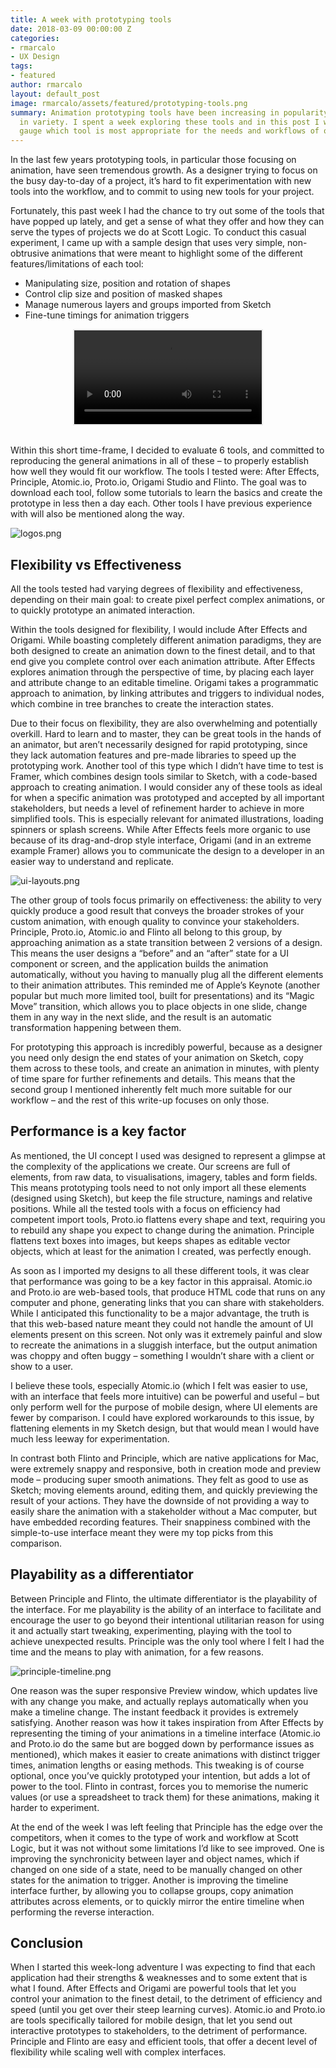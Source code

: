 ```yaml
---
title: A week with prototyping tools
date: 2018-03-09 00:00:00 Z
categories:
- rmarcalo
- UX Design
tags:
- featured
author: rmarcalo
layout: default_post
image: rmarcalo/assets/featured/prototyping-tools.png
summary: Animation prototyping tools have been increasing in popularity, but also
  in variety. I spent a week exploring these tools and in this post I will try to
  gauge which tool is most appropriate for the needs and workflows of our team.
---
```


In the last few years prototyping tools, in particular those focusing on animation, have seen tremendous growth. As a designer trying to focus on the busy day-to-day of a project, it’s hard to fit experimentation with new tools into the workflow, and to commit to using new tools for your project.

Fortunately, this past week I had the chance to try out some of the tools that have popped up lately, and get a sense of what they offer and how they can serve the types of projects we do at Scott Logic. To conduct this casual experiment, I came up with a sample design that uses very simple, non-obtrusive animations that were meant to highlight some of the different features/limitations of each tool:

* Manipulating size, position and rotation of shapes
* Control clip size and position of masked shapes
* Manage numerous layers and groups imported from Sketch
* Fine-tune timings for animation triggers

<video autoplay loop style="max-width: 100%; max-height: 470px; background-color: #EAEAEA; padding: 2px; display: block; margin: 0 auto;">
  <source src="{{site.baseurl}}/rmarcalo/assets/a-week-with-prototyping-tools/principle-web.mp4" type="video/mp4">
  <source src="{{site.baseurl}}/rmarcalo/assets/a-week-with-prototyping-tools/principle-mobile.webm" type="video/webm">
</video>
<br/>

Within this short time-frame, I decided to evaluate 6 tools, and committed to reproducing the general animations in all of these – to properly establish how well they would fit our workflow. The tools I tested were: After Effects, Principle, Atomic.io, Proto.io, Origami Studio and Flinto. The goal was to download each tool, follow some tutorials to learn the basics and create the prototype in less then a day each. Other tools I have previous experience with will also be mentioned along the way.

![logos.png]({{site.baseurl}}/rmarcalo/assets/a-week-with-prototyping-tools/logos.png)

## Flexibility vs Effectiveness

All the tools tested had varying degrees of flexibility and effectiveness, depending on their main goal: to create pixel perfect complex animations, or to quickly prototype an animated interaction.

Within the tools designed for flexibility, I would include After Effects and Origami. While boasting completely different animation paradigms, they are both designed to create an animation down to the finest detail, and to that end give you complete control over each animation attribute. After Effects explores animation through the perspective of time, by placing each layer and attribute change to an editable timeline. Origami takes a programmatic approach to animation, by linking attributes and triggers to individual nodes, which combine in tree branches to create the interaction states.

Due to their focus on flexibility, they are also overwhelming and potentially overkill. Hard to learn and to master, they can be great tools in the hands of an animator, but aren’t necessarily designed for rapid prototyping, since they lack automation features and pre-made libraries to speed up the prototyping work. Another tool of this type which I didn’t have time to test is Framer, which combines design tools similar to Sketch, with a code-based approach to creating animation. I would consider any of these tools as ideal for when a specific animation was prototyped and accepted by all important stakeholders, but needs a level of refinement harder to achieve in more simplified tools. This is especially relevant for animated illustrations, loading spinners or splash screens. While After Effects feels more organic to use because of its drag-and-drop style interface, Origami (and in an extreme example Framer) allows you to communicate the design to a developer in an easier way to understand and replicate.

![ui-layouts.png]({{site.baseurl}}/rmarcalo/assets/a-week-with-prototyping-tools/ui-layouts.png)

The other group of tools focus primarily on effectiveness: the ability to very quickly produce a good result that conveys the broader strokes of your custom animation, with enough quality to convince your stakeholders. Principle, Proto.io, Atomic.io and Flinto all belong to this group, by approaching animation as a state transition between 2 versions of a design. This means the user designs a “before” and an “after” state for a UI component or screen, and the application builds the animation automatically, without you having to manually plug all the different elements to their animation attributes. This reminded me of Apple’s Keynote (another popular but much more limited tool, built for presentations) and its “Magic Move” transition, which allows you to place objects in one slide, change them in any way in the next slide, and the result is an automatic transformation happening between them.

For prototyping this approach is incredibly powerful, because as a designer you need only design the end states of your animation on Sketch, copy them across to these tools, and create an animation in minutes, with plenty of time spare for further refinements and details. This means that the second group I mentioned inherently felt much more suitable for our workflow – and the rest of this write-up focuses on only those.

## Performance is a key factor

As mentioned, the UI concept I used was designed to represent a glimpse at the complexity of the applications we create. Our screens are full of elements, from raw data, to visualisations, imagery, tables and form fields. This means prototyping tools need to not only import all these elements (designed using Sketch), but keep the file structure, namings and relative positions. While all the tested tools with a focus on efficiency had competent import tools, Proto.io flattens every shape and text, requiring you to rebuild any shape you expect to change during the animation. Principle flattens text boxes into images, but keeps shapes as editable vector objects, which at least for the animation I created, was perfectly enough.

As soon as I imported my designs to all these different tools, it was clear that performance was going to be a key factor in this appraisal. Atomic.io and Proto.io are web-based tools, that produce HTML code that runs on any computer and phone, generating links that you can share with stakeholders. While I anticipated this functionality to be a major advantage, the truth is that this web-based nature meant they could not handle the amount of UI elements present on this screen. Not only was it extremely painful and slow to recreate the animations in a sluggish interface, but the output animation was choppy and often buggy – something I wouldn’t share with a client or show to a user.

I believe these tools, especially Atomic.io (which I felt was easier to use, with an interface that feels more intuitive) can be powerful and useful – but only perform well for the purpose of mobile design, where UI elements are fewer by comparison. I could have explored workarounds to this issue, by flattening elements in my Sketch design, but that would mean I would have much less leeway for experimentation.

In contrast both Flinto and Principle, which are native applications for Mac, were extremely snappy and responsive, both in creation mode and preview mode – producing super smooth animations. They felt as good to use as Sketch; moving elements around, editing them, and quickly previewing the result of your actions. They have the downside of not providing a way to easily share the animation with a stakeholder without a Mac computer, but have embedded recording features. Their snappiness combined with the simple-to-use interface meant they were my top picks from this comparison.

## Playability as a differentiator

Between Principle and Flinto, the ultimate differentiator is the playability of the interface. For me playability is the ability of an interface to facilitate and encourage the user to go beyond their intentional utilitarian reason for using it and actually start tweaking, experimenting, playing with the tool to achieve unexpected results. Principle was the only tool where I felt I had the time and the means to play with animation, for a few reasons.

![principle-timeline.png]({{site.baseurl}}/rmarcalo/assets/a-week-with-prototyping-tools/principle-timeline.png)

One reason was the super responsive Preview window, which updates live with any change you make, and actually replays automatically when you make a timeline change. The instant feedback it provides is extremely satisfying. Another reason was how it takes inspiration from After Effects by representing the timing of your animations in a timeline interface (Atomic.io and Proto.io do the same but are bogged down by performance issues as mentioned), which makes it easier to create animations with distinct trigger times, animation lengths or easing methods. This tweaking is of course optional, once you’ve quickly prototyped your intention, but adds a lot of power to the tool. Flinto in contrast, forces you to memorise the numeric values (or use a spreadsheet to track them) for these animations, making it harder to experiment.

At the end of the week I was left feeling that Principle has the edge over the competitors, when it comes to the type of work and workflow at Scott Logic, but it was not without some limitations I’d like to see improved. One is improving the synchronicity between layer and object names, which if changed on one side of a state, need to be manually changed on other states for the animation to trigger. Another is improving the timeline interface further, by allowing you to collapse groups, copy animation attributes across elements, or to quickly mirror the entire timeline when performing the reverse interaction.

## Conclusion

When I started this week-long adventure I was expecting to find that each application had their strengths & weaknesses and to some extent that is what I found. After Effects and Origami are powerful tools that let you control your animation to the finest detail, to the detriment of efficiency and speed (until you get over their steep learning curves). Atomic.io and Proto.io are tools specifically tailored for mobile design, that let you send out interactive prototypes to stakeholders, to the detriment of performance. Principle and Flinto are easy and efficient tools, that offer a decent level of flexibility while scaling well with complex interfaces.

